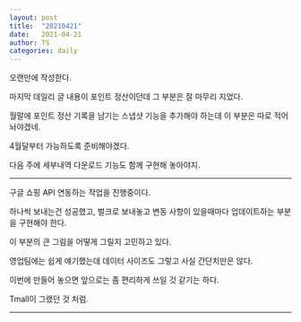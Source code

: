 ```yaml
---
layout: post
title:  "20210421"
date:   2021-04-21
author: TS
categories: daily
---
```


오랜만에 작성한다.

마지막 데일리 글 내용이 포인트 정산이던데 그 부분은 잘 마무리 지었다.

월말에 포인트 정산 기록을 남기는 스냅샷 기능을 추가해야 하는데 이 부분은 따로 적어놔야겠네.

4월달부터 가능하도록 준비해야겠다.

다음 주에 세부내역 다운로드 기능도 함께 구현해 놓아야지.

---

구글 쇼핑 API 연동하는 작업을 진행중이다.

하나씩 보내는건 성공했고, 벌크로 보내놓고 변동 사항이 있을때마다 업데이트하는 부분을 구현해야 한다.

이 부분의 큰 그림을 어떻게 그릴지 고민하고 있다.

영업팀에는 쉽게 얘기했는데 데이터 사이즈도 그렇고 사실 간단치만은 않다.

이번에 만들어 놓으면 앞으로는 좀 편리하게 쓰일 것 같기는 하다.

Tmall이 그랬던 것 처럼.

---
